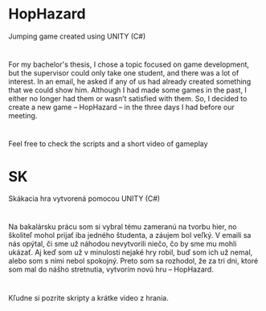 # HopHazard
Jumping game created using UNITY (C#)
# 

For my bachelor's thesis, I chose a topic focused on game development, but the supervisor could only take one student, and there was a lot of interest. In an email, he asked if any of us had already created something that we could show him. Although I had made some games in the past, I either no longer had them or wasn’t satisfied with them. So, I decided to create a new game – HopHazard – in the three days I had before our meeting.

# 
Feel free to check the scripts and a short video of gameplay
# 

# SK
Skákacia hra vytvorená pomocou UNITY (C#)
# 

Na bakalársku prácu som si vybral tému zameranú na tvorbu hier, no školiteľ mohol prijať iba jedného študenta, a záujem bol veľký. V emaili sa nás opýtal, či sme už náhodou nevytvorili niečo, čo by sme mu mohli ukázať. Aj keď som už v minulosti nejaké hry robil, buď som ich už nemal, alebo som s nimi nebol spokojný. Preto som sa rozhodol, že za tri dni, ktoré som mal do nášho stretnutia, vytvorím novú hru – HopHazard.

# 
Kľudne si pozrite skripty a krátke video z hrania.

